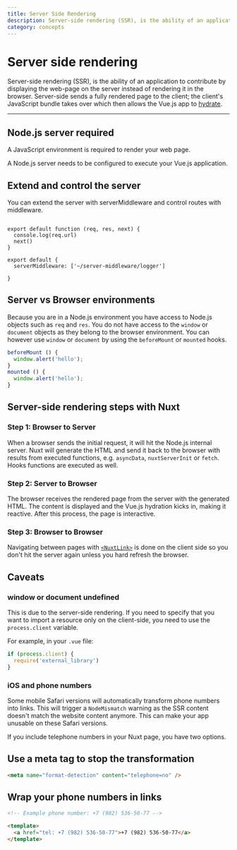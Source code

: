 ```yaml
---
title: Server Side Rendering
description: Server-side rendering (SSR), is the ability of an application to contribute by displaying the web-page on the server instead of rendering it in the browser.
category: concepts
---
```

# Server side rendering

Server-side rendering (SSR), is the ability of an application to contribute by displaying the web-page on the server instead of rendering it in the browser. Server-side sends a fully rendered page to the client; the client's JavaScript bundle takes over which then allows the Vue.js app to [hydrate](https://ssr.vuejs.org/guide/hydration.html).

---

## Node.js server required

A JavaScript environment is required to render your web page.

A Node.js server needs to be configured to execute your Vue.js application.

## Extend and control the server

You can extend the server with serverMiddleware and control routes with middleware.

```js{}[server-middleware/logger.js]

export default function (req, res, next) {
  console.log(req.url)
  next()
}
```

```js{}[nuxt.config.js]
export default {
  serverMiddleware: ['~/server-middleware/logger']

}
```

## Server vs Browser environments

Because you are in a Node.js environment you have access to Node.js objects such as `req` and `res`. You do not have access to the `window` or `document` objects as they belong to the browser environment. You can however use `window` or `document` by using the `beforeMount` or `mounted` hooks.

```js
beforeMount () {
  window.alert('hello');
}
mounted () {
  window.alert('hello');
}
```

## Server-side rendering steps with Nuxt

### Step 1: Browser to Server

When a browser sends the initial request, it will hit the Node.js internal server. Nuxt will generate the HTML and send it back to the browser with results from executed functions, e.g. `asyncData`, `nuxtServerInit` or `fetch`. Hooks functions are executed as well.

### Step 2: Server to Browser

The browser receives the rendered page from the server with the generated HTML. The content is displayed and the Vue.js hydration kicks in, making it reactive. After this process, the page is interactive.

### Step 3: Browser to Browser

Navigating between pages with [`<NuxtLink>`](/___documentation___features/nuxt-components#the-nuxtlink-component) is done on the client side so you don't hit the server again unless you hard refresh the browser.

## Caveats

### window or document undefined

This is due to the server-side rendering. If you need to specify that you want to import a resource only on the client-side, you need to use the `process.client` variable.

For example, in your `.vue` file:

```js
if (process.client) {
  require('external_library')
}
```

### iOS and phone numbers

Some mobile Safari versions will automatically transform phone numbers into links. This will trigger a `NodeMismatch` warning as the SSR content doesn't match the website content anymore. This can make your app unusable on these Safari versions.

If you include telephone numbers in your Nuxt page, you have two options.

## Use a meta tag to stop the transformation

```html
<meta name="format-detection" content="telephone=no" />
```

## Wrap your phone numbers in links

```html
<!-- Example phone number: +7 (982) 536-50-77 -->

<template>
  <a href="tel: +7 (982) 536-50-77">+7 (982) 536-50-77</a>
</template>
```

